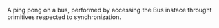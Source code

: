 
A ping pong on a bus,
performed by accessing 
the Bus instace throught
primitives respected to 
synchronization.
